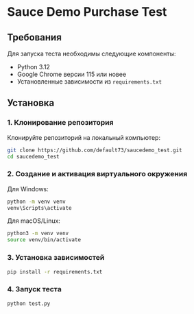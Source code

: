# Sauce Demo Purchase Test

## Требования

Для запуска теста необходимы следующие компоненты:

- Python 3.12
- Google Chrome версии 115 или новее
- Установленные зависимости из `requirements.txt`

## Установка

### 1. Клонирование репозитория

Клонируйте репозиторий на локальный компьютер:

```bash
git clone https://github.com/default73/saucedemo_test.git
cd saucedemo_test
```

### 2. Создание и активация виртуального окружения

Для Windows:
```bash
python -m venv venv
venv\Scripts\activate
```
Для macOS/Linux:
```bash
python3 -m venv venv
source venv/bin/activate
```

### 3. Установка зависимостей

```bash
pip install -r requirements.txt
```

### 4. Запуск теста

```bash
python test.py
```
